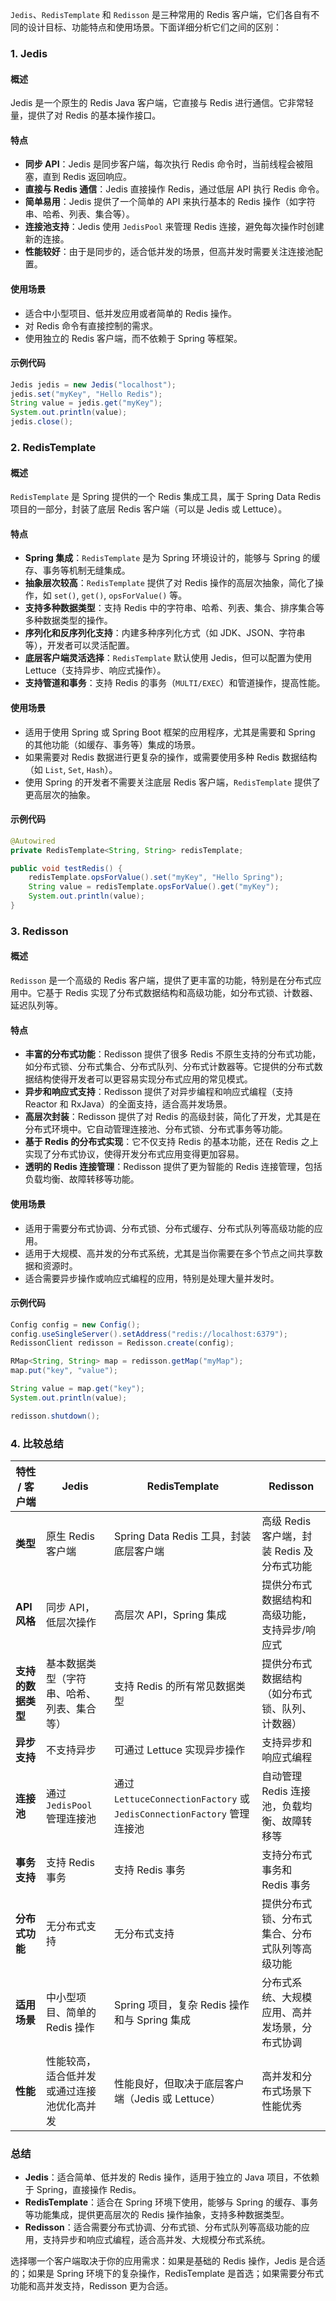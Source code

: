 `Jedis`、`RedisTemplate` 和 `Redisson` 是三种常用的 Redis 客户端，它们各自有不同的设计目标、功能特点和使用场景。下面详细分析它们之间的区别：

### 1. **Jedis**
#### 概述
Jedis 是一个原生的 Redis Java 客户端，它直接与 Redis 进行通信。它非常轻量，提供了对 Redis 的基本操作接口。

#### 特点
- **同步 API**：Jedis 是同步客户端，每次执行 Redis 命令时，当前线程会被阻塞，直到 Redis 返回响应。
- **直接与 Redis 通信**：Jedis 直接操作 Redis，通过低层 API 执行 Redis 命令。
- **简单易用**：Jedis 提供了一个简单的 API 来执行基本的 Redis 操作（如字符串、哈希、列表、集合等）。
- **连接池支持**：Jedis 使用 `JedisPool` 来管理 Redis 连接，避免每次操作时创建新的连接。
- **性能较好**：由于是同步的，适合低并发的场景，但高并发时需要关注连接池配置。

#### 使用场景
- 适合中小型项目、低并发应用或者简单的 Redis 操作。
- 对 Redis 命令有直接控制的需求。
- 使用独立的 Redis 客户端，而不依赖于 Spring 等框架。

#### 示例代码
```java
Jedis jedis = new Jedis("localhost");
jedis.set("myKey", "Hello Redis");
String value = jedis.get("myKey");
System.out.println(value);
jedis.close();
```

### 2. **RedisTemplate**
#### 概述
`RedisTemplate` 是 Spring 提供的一个 Redis 集成工具，属于 Spring Data Redis 项目的一部分，封装了底层 Redis 客户端（可以是 Jedis 或 Lettuce）。

#### 特点
- **Spring 集成**：`RedisTemplate` 是为 Spring 环境设计的，能够与 Spring 的缓存、事务等机制无缝集成。
- **抽象层次较高**：`RedisTemplate` 提供了对 Redis 操作的高层次抽象，简化了操作，如 `set()`, `get()`, `opsForValue()` 等。
- **支持多种数据类型**：支持 Redis 中的字符串、哈希、列表、集合、排序集合等多种数据类型的操作。
- **序列化和反序列化支持**：内建多种序列化方式（如 JDK、JSON、字符串等），开发者可以灵活配置。
- **底层客户端灵活选择**：`RedisTemplate` 默认使用 Jedis，但可以配置为使用 Lettuce（支持异步、响应式操作）。
- **支持管道和事务**：支持 Redis 的事务（`MULTI/EXEC`）和管道操作，提高性能。

#### 使用场景
- 适用于使用 Spring 或 Spring Boot 框架的应用程序，尤其是需要和 Spring 的其他功能（如缓存、事务等）集成的场景。
- 如果需要对 Redis 数据进行更复杂的操作，或需要使用多种 Redis 数据结构（如 `List`, `Set`, `Hash`）。
- 使用 Spring 的开发者不需要关注底层 Redis 客户端，`RedisTemplate` 提供了更高层次的抽象。

#### 示例代码
```java
@Autowired
private RedisTemplate<String, String> redisTemplate;

public void testRedis() {
    redisTemplate.opsForValue().set("myKey", "Hello Spring");
    String value = redisTemplate.opsForValue().get("myKey");
    System.out.println(value);
}
```

### 3. **Redisson**
#### 概述
`Redisson` 是一个高级的 Redis 客户端，提供了更丰富的功能，特别是在分布式应用中。它基于 Redis 实现了分布式数据结构和高级功能，如分布式锁、计数器、延迟队列等。

#### 特点
- **丰富的分布式功能**：Redisson 提供了很多 Redis 不原生支持的分布式功能，如分布式锁、分布式集合、分布式队列、分布式计数器等。它提供的分布式数据结构使得开发者可以更容易实现分布式应用的常见模式。
- **异步和响应式支持**：Redisson 提供了对异步编程和响应式编程（支持 Reactor 和 RxJava）的全面支持，适合高并发场景。
- **高层次封装**：Redisson 提供了对 Redis 的高级封装，简化了开发，尤其是在分布式环境中。它自动管理连接池、分布式锁、分布式事务等功能。
- **基于 Redis 的分布式实现**：它不仅支持 Redis 的基本功能，还在 Redis 之上实现了分布式协议，使得开发分布式应用变得更加容易。
- **透明的 Redis 连接管理**：Redisson 提供了更为智能的 Redis 连接管理，包括负载均衡、故障转移等功能。

#### 使用场景
- 适用于需要分布式协调、分布式锁、分布式缓存、分布式队列等高级功能的应用。
- 适用于大规模、高并发的分布式系统，尤其是当你需要在多个节点之间共享数据和资源时。
- 适合需要异步操作或响应式编程的应用，特别是处理大量并发时。

#### 示例代码
```java
Config config = new Config();
config.useSingleServer().setAddress("redis://localhost:6379");
RedissonClient redisson = Redisson.create(config);

RMap<String, String> map = redisson.getMap("myMap");
map.put("key", "value");

String value = map.get("key");
System.out.println(value);

redisson.shutdown();
```

### 4. **比较总结**

| 特性 / 客户端       | **Jedis**                                  | **RedisTemplate**                            | **Redisson**                                  |
|---------------------|--------------------------------------------|----------------------------------------------|-----------------------------------------------|
| **类型**            | 原生 Redis 客户端                          | Spring Data Redis 工具，封装底层客户端       | 高级 Redis 客户端，封装 Redis 及分布式功能   |
| **API 风格**        | 同步 API，低层次操作                      | 高层次 API，Spring 集成                     | 提供分布式数据结构和高级功能，支持异步/响应式 |
| **支持的数据类型**  | 基本数据类型（字符串、哈希、列表、集合等） | 支持 Redis 的所有常见数据类型               | 提供分布式数据结构（如分布式锁、队列、计数器） |
| **异步支持**        | 不支持异步                                  | 可通过 Lettuce 实现异步操作                 | 支持异步和响应式编程                         |
| **连接池**          | 通过 `JedisPool` 管理连接池               | 通过 `LettuceConnectionFactory` 或 `JedisConnectionFactory` 管理连接池 | 自动管理 Redis 连接池，负载均衡、故障转移等 |
| **事务支持**        | 支持 Redis 事务                           | 支持 Redis 事务                            | 支持分布式事务和 Redis 事务                  |
| **分布式功能**      | 无分布式支持                              | 无分布式支持                               | 提供分布式锁、分布式集合、分布式队列等高级功能 |
| **适用场景**        | 中小型项目、简单的 Redis 操作              | Spring 项目，复杂 Redis 操作和与 Spring 集成 | 分布式系统、大规模应用、高并发场景，分布式协调 |
| **性能**            | 性能较高，适合低并发或通过连接池优化高并发 | 性能良好，但取决于底层客户端（Jedis 或 Lettuce） | 高并发和分布式场景下性能优秀                |

### 总结
- **Jedis**：适合简单、低并发的 Redis 操作，适用于独立的 Java 项目，不依赖于 Spring，直接操作 Redis。
- **RedisTemplate**：适合在 Spring 环境下使用，能够与 Spring 的缓存、事务等功能集成，提供更高层次的 Redis 操作抽象，支持多种数据类型。
- **Redisson**：适合需要分布式协调、分布式锁、分布式队列等高级功能的应用，支持异步和响应式编程，适合高并发、大规模分布式系统。

选择哪一个客户端取决于你的应用需求：如果是基础的 Redis 操作，Jedis 是合适的；如果是 Spring 环境下的复杂操作，RedisTemplate 是首选；如果需要分布式功能和高并发支持，Redisson 更为合适。